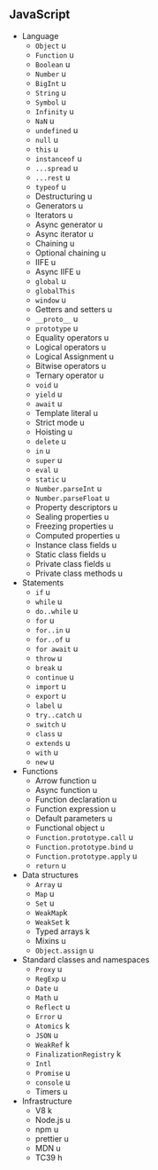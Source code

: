 ## JavaScript

- Language
  - `Object` u
  - `Function` u
  - `Boolean` u
  - `Number` u
  - `BigInt` u
  - `String` u
  - `Symbol` u
  - `Infinity` u
  - `NaN` u
  - `undefined` u
  - `null` u
  - `this` u
  - `instanceof` u
  - `...spread` u
  - `...rest` u
  - `typeof` u
  - Destructuring u
  - Generators u
  - Iterators u
  - Async generator u
  - Async iterator u
  - Chaining u
  - Optional chaining u
  - IIFE u
  - Async IIFE u
  - `global` u
  - `globalThis`
  - `window` u
  - Getters and setters u
  - `__proto__` u
  - `prototype` u
  - Equality operators u
  - Logical operators u
  - Logical Assignment u
  - Bitwise operators u
  - Ternary operator u
  - `void` u
  - `yield` u
  - `await` u
  - Template literal u
  - Strict mode u
  - Hoisting u
  - `delete` u
  - `in` u
  - `super` u
  - `eval` u
  - `static` u
  - `Number.parseInt` u
  - `Number.parseFloat` u
  - Property descriptors u
  - Sealing properties u
  - Freezing properties u
  - Computed properties u
  - Instance class fields u
  - Static class fields u
  - Private class fields u
  - Private class methods u
- Statements
  - `if` u
  - `while` u
  - `do..while` u
  - `for` u
  - `for..in` u
  - `for..of` u
  - `for await` u
  - `throw` u
  - `break` u
  - `continue` u
  - `import` u
  - `export` u
  - `label` u
  - `try..catch` u
  - `switch` u
  - `class` u
  - `extends` u
  - `with` u
  - `new` u
- Functions
  - Arrow function u
  - Async function u
  - Function declaration u
  - Function expression u
  - Default parameters u
  - Functional object u
  - `Function.prototype.call` u
  - `Function.prototype.bind` u
  - `Function.prototype.apply` u
  - `return` u
- Data structures
  - `Array` u
  - `Map` u
  - `Set` u
  - `WeakMap`k
  - `WeakSet` k
  - Typed arrays k
  - Mixins u
  - `Object.assign` u
- Standard classes and namespaces
  - `Proxy` u
  - `RegExp` u
  - `Date` u
  - `Math` u
  - `Reflect` u
  - `Error` u
  - `Atomics` k
  - `JSON` u
  - `WeakRef` k
  - `FinalizationRegistry` k
  - `Intl`
  - `Promise` u
  - `console` u
  - Timers u
- Infrastructure
  - V8 k
  - Node.js u
  - npm u
  - prettier u
  - MDN u
  - TC39 h
